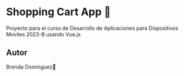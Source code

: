 # Shopping Cart App 🛒

Proyecto para el curso de Desarrollo de Aplicaciones para Dispositivos Moviles 2023-B
usando Vue.js

## Autor

Brenda Dominguez🦔
